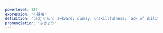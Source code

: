 ```yaml
---
powerlevel: 827
expression: "不器用"
definition: "(adj-na,n) awkward; clumsy; unskillfulness; lack of ability; (P)"
pronunciation: "ぶきよう"
---
```


